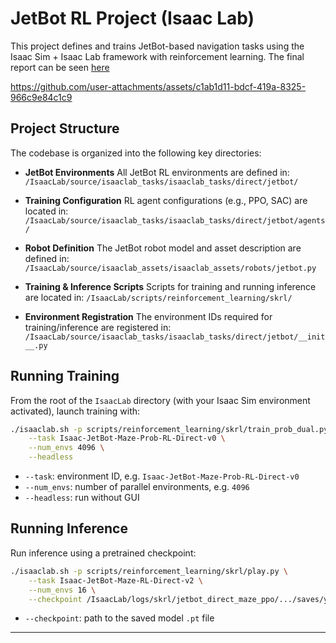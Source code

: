 # JetBot RL Project (Isaac Lab)

This project defines and trains JetBot-based navigation tasks using the Isaac Sim + Isaac Lab framework with reinforcement learning.
The final report can be seen [here](https://github.com/federock02/EPFL-SafeRLMazeEscaping/blob/main/SafeReinforcementLearning.pdf)

https://github.com/user-attachments/assets/c1ab1d11-bdcf-419a-8325-966c9e84c1c9


## Project Structure

The codebase is organized into the following key directories:

* **JetBot Environments**
  All JetBot RL environments are defined in:
  `/IsaacLab/source/isaaclab_tasks/isaaclab_tasks/direct/jetbot/`

* **Training Configuration**
  RL agent configurations (e.g., PPO, SAC) are located in:
  `/IsaacLab/source/isaaclab_tasks/isaaclab_tasks/direct/jetbot/agents/`

* **Robot Definition**
  The JetBot robot model and asset description are defined in:
  `/IsaacLab/source/isaaclab_assets/isaaclab_assets/robots/jetbot.py`

* **Training & Inference Scripts**
  Scripts for training and running inference are located in:
  `/IsaacLab/scripts/reinforcement_learning/skrl/`

* **Environment Registration**
  The environment IDs required for training/inference are registered in:
  `/IsaacLab/source/isaaclab_tasks/isaaclab_tasks/direct/jetbot/__init__.py`

## Running Training

From the root of the `IsaacLab` directory (with your Isaac Sim environment activated), launch training with:

```bash
./isaaclab.sh -p scripts/reinforcement_learning/skrl/train_prob_dual.py \
    --task Isaac-JetBot-Maze-Prob-RL-Direct-v0 \
    --num_envs 4096 \
    --headless
```

* `--task`: environment ID, e.g. `Isaac-JetBot-Maze-Prob-RL-Direct-v0`
* `--num_envs`: number of parallel environments, e.g. `4096`
* `--headless`: run without GUI

## Running Inference

Run inference using a pretrained checkpoint:

```bash
./isaaclab.sh -p scripts/reinforcement_learning/skrl/play.py \
    --task Isaac-JetBot-Maze-RL-Direct-v2 \
    --num_envs 16 \
    --checkpoint /IsaacLab/logs/skrl/jetbot_direct_maze_ppo/.../saves/your_model.pt
```

* `--checkpoint`: path to the saved model `.pt` file

---
